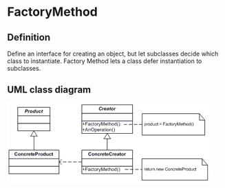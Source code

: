 # FactoryMethod

## Definition
Define an interface for creating an object, but let subclasses decide which class to instantiate. Factory Method lets a class defer instantiation to subclasses.
<BR>

## UML class diagram
![GitHub Logo](../../../Documentations/Images/DesignPatterns/factory.gif)
